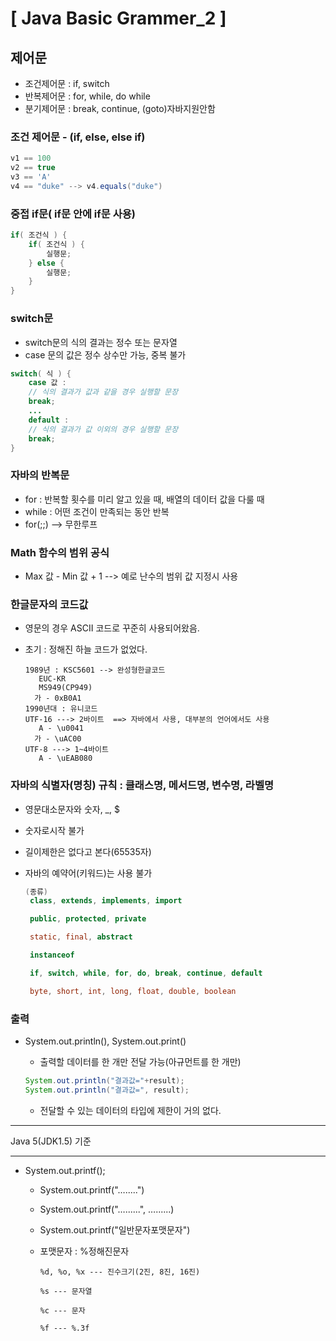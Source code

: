 # [ Java Basic Grammer_2 ]

## 제어문

- 조건제어문 : if, switch
- 반복제어문 : for, while, do while
- 분기제어문 : break, continue, (goto)자바지원안함

### 조건 제어문 - (if, else, else if)

```java
v1 == 100
v2 == true
v3 == 'A'
v4 == "duke" --> v4.equals("duke")
```

### 중접 if문( if문 안에 if문 사용)

```java
if( 조건식 ) {
    if( 조건식 ) {
    	실행문;
    } else {
    	실행문;
    }
}
```

### switch문

- switch문의 식의 결과는 정수 또는 문자열
- case 문의 값은 정수 상수만 가능, 중복 불가

```java
switch( 식 ) {
    case 값 :
    // 식의 결과가 값과 같을 경우 실행할 문장
    break;
    ...
    default :
    // 식의 결과가 값 이외의 경우 실행할 문장
    break;
}
```

 ### 자바의 반복문

- for : 반복할 횟수를 미리 알고 있을 때, 배열의 데이터 값을 다룰 때
- while : 어떤 조건이 만족되는 동안 반복
- for(;;) --> 무한루프

### Math 함수의 범위 공식

- Max 값 - Min 값 + 1 --> 예로 난수의 범위 값 지정시 사용

### 한글문자의 코드값

- 영문의 경우 ASCII 코드로 꾸준히 사용되어왔음.

- 초기 : 정해진 하늘 코드가 없었다.

  ```
  1989년 : KSC5601 --> 완성형한글코드
     EUC-KR
     MS949(CP949)
    가 - 0xB0A1
  1990년대 : 유니코드
  UTF-16 ---> 2바이트  ==> 자바에서 사용, 대부분의 언어에서도 사용
     A - \u0041
    가 - \uAC00
  UTF-8 ---> 1~4바이트
     A - \uEAB080
  ```

### 자바의 식별자(명칭) 규칙 : 클래스명, 메서드명, 변수명, 라벨명

- 영문대소문자와 숫자, _, $

- 숫자로시작 불가

- 길이제한은 없다고 본다(65535자)

- 자바의 예약어(키워드)는 사용 불가

  ```java
  (종류)
  ​ class, extends, implements, import
  
  ​ public, protected, private
  
  ​ static, final, abstract
  
  ​ instanceof
  
  ​ if, switch, while, for, do, break, continue, default
  
  ​ byte, short, int, long, float, double, boolean 
  ```

### 출력

- System.out.println(), System.out.print()

  - 출력할 데이터를 한 개만 전달 가능(아규먼트를 한 개만)

  ```java
  System.out.println("결과값="+result);
  System.out.println("결과값=", result);
  ```
  - 전달할 수 있는 데이터의 타입에 제한이 거의 없다.

---

Java 5(JDK1.5) 기준

---

- System.out.printf();

  - System.out.printf("….....")

  - System.out.printf("…......", …......)

  - System.out.printf("일반문자포맷문자")

  - 포맷문자 : %정해진문자

    ```
    %d, %o, %x --- 진수크기(2진, 8진, 16진)
    
    %s --- 문자열
    
    %c --- 문자
    
    %f --- %.3f
    ```